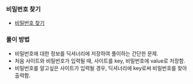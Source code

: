 ### 비밀번호 찾기
- [비밀번호 찾기](https://www.acmicpc.net/problem/17219)
### 풀이 방법
- 비밀번호에 대한 정보를 딕셔너리에 저장하여 풀이하는 간단한 문제.
- 처음 사이트와 비밀번호가 입력될 때, 사이트를 key, 비밀번호에 value로 저장함.
- 비밀번호를 알고싶은 사이트가 입력될 경우, 딕셔너리에 key로써 비밀번호를 찾아 출력함.
